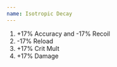 ```yaml
---
name: Isotropic Decay
---
```


1. +17% Accuracy and -17% Recoil
2. -17% Reload
3. +17% Crit Mult
4. +17% Damage
